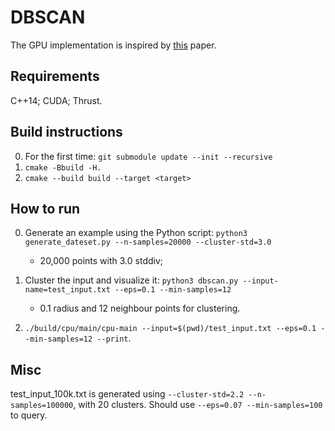 # DBSCAN

The GPU implementation is inspired by 
[this](https://www.sciencedirect.com/science/article/pii/S1877050913003438) 
paper.

## Requirements
C++14; CUDA; Thrust.

## Build instructions
0. For the first time: `git submodule update --init --recursive`
1. `cmake -Bbuild -H.`
2. `cmake --build build --target <target>`

## How to run

0. Generate an example using the Python script:
`python3 generate_dateset.py --n-samples=20000 --cluster-std=3.0`
    - 20,000 points with 3.0 stddiv;

1. Cluster the input and visualize it:
`python3 dbscan.py --input-name=test_input.txt --eps=0.1 --min-samples=12`
    - 0.1 radius and 12 neighbour points for clustering.

2. `./build/cpu/main/cpu-main --input=$(pwd)/test_input.txt --eps=0.1 --min-samples=12 --print`.

## Misc
test_input_100k.txt is generated using `--cluster-std=2.2 --n-samples=100000`,
with 20 clusters. Should use `--eps=0.07 --min-samples=100` to query.

